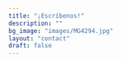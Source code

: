 ```yaml
---
title: "¡Escríbenos!"
description: ""
bg_image: "images/MG4294.jpg"
layout: "contact"
draft: false
---
```

